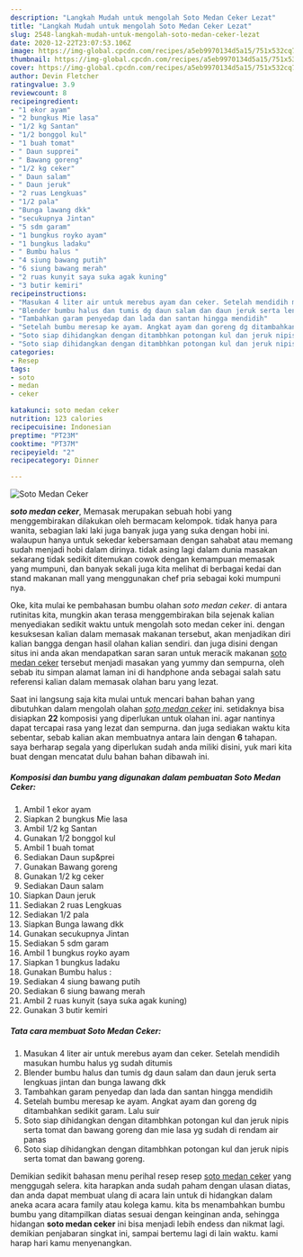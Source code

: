 ```yaml
---
description: "Langkah Mudah untuk mengolah Soto Medan Ceker Lezat"
title: "Langkah Mudah untuk mengolah Soto Medan Ceker Lezat"
slug: 2548-langkah-mudah-untuk-mengolah-soto-medan-ceker-lezat
date: 2020-12-22T23:07:53.106Z
image: https://img-global.cpcdn.com/recipes/a5eb9970134d5a15/751x532cq70/soto-medan-ceker-foto-resep-utama.jpg
thumbnail: https://img-global.cpcdn.com/recipes/a5eb9970134d5a15/751x532cq70/soto-medan-ceker-foto-resep-utama.jpg
cover: https://img-global.cpcdn.com/recipes/a5eb9970134d5a15/751x532cq70/soto-medan-ceker-foto-resep-utama.jpg
author: Devin Fletcher
ratingvalue: 3.9
reviewcount: 8
recipeingredient:
- "1 ekor ayam"
- "2 bungkus Mie lasa"
- "1/2 kg Santan"
- "1/2 bonggol kul"
- "1 buah tomat"
- " Daun supprei"
- " Bawang goreng"
- "1/2 kg ceker"
- " Daun salam"
- " Daun jeruk"
- "2 ruas Lengkuas"
- "1/2 pala"
- "Bunga lawang dkk"
- "secukupnya Jintan"
- "5 sdm garam"
- "1 bungkus royko ayam"
- "1 bungkus ladaku"
- " Bumbu halus "
- "4 siung bawang putih"
- "6 siung bawang merah"
- "2 ruas kunyit saya suka agak kuning"
- "3 butir kemiri"
recipeinstructions:
- "Masukan 4 liter air untuk merebus ayam dan ceker. Setelah mendidih masukan humbu halus yg sudah ditumis"
- "Blender bumbu halus dan tumis dg daun salam dan daun jeruk serta lengkuas jintan dan bunga lawang dkk"
- "Tambahkan garam penyedap dan lada dan santan hingga mendidih"
- "Setelah bumbu meresap ke ayam. Angkat ayam dan goreng dg ditambahkan sedikit garam. Lalu suir"
- "Soto siap dihidangkan dengan ditambhkan potongan kul dan jeruk nipis serta tomat dan bawang goreng dan mie lasa yg sudah di rendam air panas"
- "Soto siap dihidangkan dengan ditambhkan potongan kul dan jeruk nipis serta tomat dan bawang goreng."
categories:
- Resep
tags:
- soto
- medan
- ceker

katakunci: soto medan ceker 
nutrition: 123 calories
recipecuisine: Indonesian
preptime: "PT23M"
cooktime: "PT37M"
recipeyield: "2"
recipecategory: Dinner

---
```



![Soto Medan Ceker](https://img-global.cpcdn.com/recipes/a5eb9970134d5a15/751x532cq70/soto-medan-ceker-foto-resep-utama.jpg)

<b><i>soto medan ceker</i></b>, Memasak merupakan sebuah hobi yang menggembirakan dilakukan oleh bermacam kelompok. tidak hanya para wanita, sebagian laki laki juga banyak juga yang suka dengan hobi ini. walaupun hanya untuk sekedar kebersamaan dengan sahabat atau memang sudah menjadi hobi dalam dirinya. tidak asing lagi dalam dunia masakan sekarang tidak sedikit ditemukan cowok dengan kemampuan memasak yang mumpuni, dan banyak sekali juga kita melihat di berbagai kedai dan stand makanan mall yang menggunakan chef pria sebagai koki mumpuni nya.



Oke, kita mulai ke pembahasan bumbu olahan <i>soto medan ceker</i>. di antara rutinitas kita, mungkin akan terasa menggembirakan bila sejenak kalian menyediakan sedikit waktu untuk mengolah soto medan ceker ini. dengan kesuksesan kalian dalam memasak makanan tersebut, akan menjadikan diri kalian bangga dengan hasil olahan kalian sendiri. dan juga disini dengan situs ini anda akan mendapatkan saran saran untuk meracik makanan <u>soto medan ceker</u> tersebut menjadi masakan yang yummy dan sempurna, oleh sebab itu simpan alamat laman ini di handphone anda sebagai salah satu referensi kalian dalam memasak olahan baru yang lezat.


Saat ini langsung saja kita mulai untuk mencari bahan bahan yang dibutuhkan dalam mengolah olahan <u><i>soto medan ceker</i></u> ini. setidaknya bisa disiapkan <b>22</b> komposisi yang diperlukan untuk olahan ini. agar nantinya dapat tercapai rasa yang lezat dan sempurna. dan juga sediakan waktu kita sebentar, sebab kalian akan membuatnya antara lain dengan <b>6</b> tahapan. saya berharap segala yang diperlukan sudah anda miliki disini, yuk mari kita buat dengan mencatat dulu bahan bahan dibawah ini.

<!--inarticleads1-->

##### Komposisi dan bumbu yang digunakan dalam pembuatan Soto Medan Ceker:

1. Ambil 1 ekor ayam
1. Siapkan 2 bungkus Mie lasa
1. Ambil 1/2 kg Santan
1. Gunakan 1/2 bonggol kul
1. Ambil 1 buah tomat
1. Sediakan  Daun sup&amp;prei
1. Gunakan  Bawang goreng
1. Gunakan 1/2 kg ceker
1. Sediakan  Daun salam
1. Siapkan  Daun jeruk
1. Sediakan 2 ruas Lengkuas
1. Sediakan 1/2 pala
1. Siapkan Bunga lawang dkk
1. Gunakan secukupnya Jintan
1. Sediakan 5 sdm garam
1. Ambil 1 bungkus royko ayam
1. Siapkan 1 bungkus ladaku
1. Gunakan  Bumbu halus :
1. Sediakan 4 siung bawang putih
1. Sediakan 6 siung bawang merah
1. Ambil 2 ruas kunyit (saya suka agak kuning)
1. Gunakan 3 butir kemiri




<!--inarticleads2-->

##### Tata cara membuat Soto Medan Ceker:

1. Masukan 4 liter air untuk merebus ayam dan ceker. Setelah mendidih masukan humbu halus yg sudah ditumis
1. Blender bumbu halus dan tumis dg daun salam dan daun jeruk serta lengkuas jintan dan bunga lawang dkk
1. Tambahkan garam penyedap dan lada dan santan hingga mendidih
1. Setelah bumbu meresap ke ayam. Angkat ayam dan goreng dg ditambahkan sedikit garam. Lalu suir
1. Soto siap dihidangkan dengan ditambhkan potongan kul dan jeruk nipis serta tomat dan bawang goreng dan mie lasa yg sudah di rendam air panas
1. Soto siap dihidangkan dengan ditambhkan potongan kul dan jeruk nipis serta tomat dan bawang goreng.




Demikian sedikit bahasan menu perihal resep resep <u>soto medan ceker</u> yang menggugah selera. kita harapkan anda sudah paham dengan ulasan diatas, dan anda dapat membuat ulang di acara lain untuk di hidangkan dalam aneka acara acara family atau kolega kamu. kita bs menambahkan bumbu bumbu yang ditampilkan diatas sesuai dengan keinginan anda, sehingga hidangan <b>soto medan ceker</b> ini bisa menjadi lebih endess dan nikmat lagi. demikian penjabaran singkat ini, sampai bertemu lagi di lain waktu. kami harap hari kamu menyenangkan.
